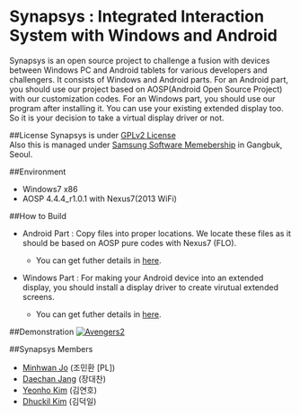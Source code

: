 # Synapsys : Integrated Interaction System with Windows and Android

Synapsys is an open source project to challenge a fusion with devices between Windows PC and Android tablets for various developers and challengers.
It consists of Windows and Android parts. For an Android part, you should use our project based on AOSP(Android Open Source Project)
with our customization codes. For an Windows part, you should use our program after installing it. You can use your existing extended display too. So it is your decision to take a virtual display driver or not.

##License
Synapsys is under [GPLv2 License](https://www.gnu.org/licenses/gpl-2.0.html)
<br>Also this is managed under [Samsung Software Memebership](http://www.secmem.org/) in Gangbuk, Seoul.

##Environment
- Windows7 x86
- AOSP 4.4.4_r1.0.1 with Nexus7(2013 WiFi)

##How to Build
- Android Part : Copy files into proper locations. We locate these files as it should be based on AOSP pure codes with Nexus7 (FLO).
  - You can get futher details in [here](https://github.com/TeamSynapsys/Synapsys/wiki/Framework-Build).

- Windows Part : For making your Android device into an extended display, you should install a display driver to create virutual extended screens. 
  - You can get futher details in [here](https://github.com/TeamSynapsys/Synapsys/wiki/Windows-Program-Install). 

##Demonstration
[![Avengers2](http://share.gifyoutube.com/y0eJLB.gif)](https://www.youtube.com/watch?v=y-BJwDvjiBY)

##Synapsys Members
- [Minhwan Jo](https://github.com/jominhwan) (조민환 [PL])
- [Daechan Jang](https://github.com/Beerholic) (장대찬)
- [Yeonho Kim](https://github.com/YeonhoKim) (김연호)
- [Dhuckil Kim](https://github.com/Dhuckilkim) (김덕일)
  
